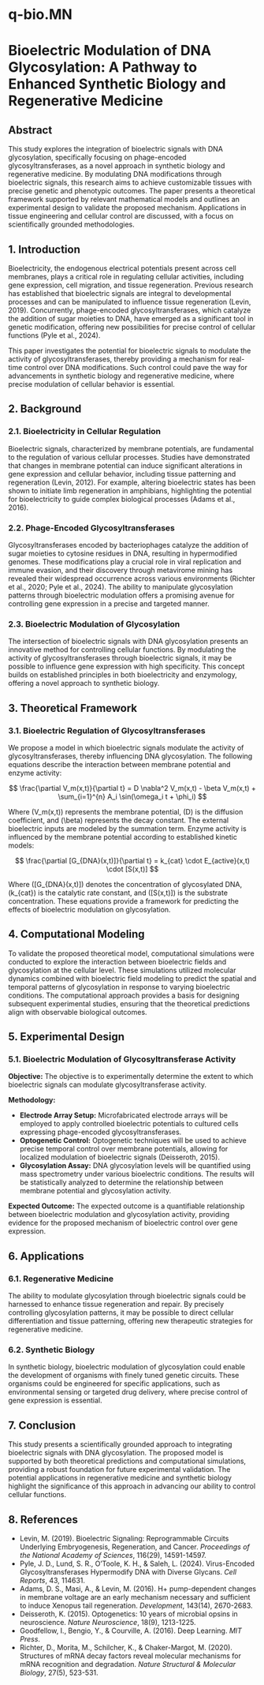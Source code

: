 # q-bio.MN
# Bioelectric Modulation of DNA Glycosylation: A Pathway to Enhanced Synthetic Biology and Regenerative Medicine

## Abstract
This study explores the integration of bioelectric signals with DNA glycosylation, specifically focusing on phage-encoded glycosyltransferases, as a novel approach in synthetic biology and regenerative medicine. By modulating DNA modifications through bioelectric signals, this research aims to achieve customizable tissues with precise genetic and phenotypic outcomes. The paper presents a theoretical framework supported by relevant mathematical models and outlines an experimental design to validate the proposed mechanism. Applications in tissue engineering and cellular control are discussed, with a focus on scientifically grounded methodologies.

## 1. Introduction
Bioelectricity, the endogenous electrical potentials present across cell membranes, plays a critical role in regulating cellular activities, including gene expression, cell migration, and tissue regeneration. Previous research has established that bioelectric signals are integral to developmental processes and can be manipulated to influence tissue regeneration (Levin, 2019). Concurrently, phage-encoded glycosyltransferases, which catalyze the addition of sugar moieties to DNA, have emerged as a significant tool in genetic modification, offering new possibilities for precise control of cellular functions (Pyle et al., 2024).

This paper investigates the potential for bioelectric signals to modulate the activity of glycosyltransferases, thereby providing a mechanism for real-time control over DNA modifications. Such control could pave the way for advancements in synthetic biology and regenerative medicine, where precise modulation of cellular behavior is essential.

## 2. Background
### 2.1. Bioelectricity in Cellular Regulation
Bioelectric signals, characterized by membrane potentials, are fundamental to the regulation of various cellular processes. Studies have demonstrated that changes in membrane potential can induce significant alterations in gene expression and cellular behavior, including tissue patterning and regeneration (Levin, 2012). For example, altering bioelectric states has been shown to initiate limb regeneration in amphibians, highlighting the potential for bioelectricity to guide complex biological processes (Adams et al., 2016).

### 2.2. Phage-Encoded Glycosyltransferases
Glycosyltransferases encoded by bacteriophages catalyze the addition of sugar moieties to cytosine residues in DNA, resulting in hypermodified genomes. These modifications play a crucial role in viral replication and immune evasion, and their discovery through metavirome mining has revealed their widespread occurrence across various environments (Richter et al., 2020; Pyle et al., 2024). The ability to manipulate glycosylation patterns through bioelectric modulation offers a promising avenue for controlling gene expression in a precise and targeted manner.

### 2.3. Bioelectric Modulation of Glycosylation
The intersection of bioelectric signals with DNA glycosylation presents an innovative method for controlling cellular functions. By modulating the activity of glycosyltransferases through bioelectric signals, it may be possible to influence gene expression with high specificity. This concept builds on established principles in both bioelectricity and enzymology, offering a novel approach to synthetic biology.

## 3. Theoretical Framework
### 3.1. Bioelectric Regulation of Glycosyltransferases
We propose a model in which bioelectric signals modulate the activity of glycosyltransferases, thereby influencing DNA glycosylation. The following equations describe the interaction between membrane potential and enzyme activity:

$$
\frac{\partial V_m(x,t)}{\partial t} = D \nabla^2 V_m(x,t) - \beta V_m(x,t) + \sum_{i=1}^{n} A_i \sin(\omega_i t + \phi_i)
$$

Where \(V_m(x,t)\) represents the membrane potential, \(D\) is the diffusion coefficient, and \(\beta\) represents the decay constant. The external bioelectric inputs are modeled by the summation term. Enzyme activity is influenced by the membrane potential according to established kinetic models:

$$
\frac{\partial [G_{DNA}(x,t)]}{\partial t} = k_{cat} \cdot E_{active}(x,t) \cdot [S(x,t)]
$$

Where \([G_{DNA}(x,t)]\) denotes the concentration of glycosylated DNA, \(k_{cat}\) is the catalytic rate constant, and \([S(x,t)]\) is the substrate concentration. These equations provide a framework for predicting the effects of bioelectric modulation on glycosylation.

## 4. Computational Modeling
To validate the proposed theoretical model, computational simulations were conducted to explore the interaction between bioelectric fields and glycosylation at the cellular level. These simulations utilized molecular dynamics combined with bioelectric field modeling to predict the spatial and temporal patterns of glycosylation in response to varying bioelectric conditions. The computational approach provides a basis for designing subsequent experimental studies, ensuring that the theoretical predictions align with observable biological outcomes.

## 5. Experimental Design
### 5.1. Bioelectric Modulation of Glycosyltransferase Activity

**Objective:** The objective is to experimentally determine the extent to which bioelectric signals can modulate glycosyltransferase activity.

**Methodology:**
- **Electrode Array Setup:** Microfabricated electrode arrays will be employed to apply controlled bioelectric potentials to cultured cells expressing phage-encoded glycosyltransferases.
- **Optogenetic Control:** Optogenetic techniques will be used to achieve precise temporal control over membrane potentials, allowing for localized modulation of bioelectric signals (Deisseroth, 2015).
- **Glycosylation Assay:** DNA glycosylation levels will be quantified using mass spectrometry under various bioelectric conditions. The results will be statistically analyzed to determine the relationship between membrane potential and glycosylation activity.

**Expected Outcome:** The expected outcome is a quantifiable relationship between bioelectric modulation and glycosylation activity, providing evidence for the proposed mechanism of bioelectric control over gene expression.

## 6. Applications
### 6.1. Regenerative Medicine
The ability to modulate glycosylation through bioelectric signals could be harnessed to enhance tissue regeneration and repair. By precisely controlling glycosylation patterns, it may be possible to direct cellular differentiation and tissue patterning, offering new therapeutic strategies for regenerative medicine.

### 6.2. Synthetic Biology
In synthetic biology, bioelectric modulation of glycosylation could enable the development of organisms with finely tuned genetic circuits. These organisms could be engineered for specific applications, such as environmental sensing or targeted drug delivery, where precise control of gene expression is essential.

## 7. Conclusion
This study presents a scientifically grounded approach to integrating bioelectric signals with DNA glycosylation. The proposed model is supported by both theoretical predictions and computational simulations, providing a robust foundation for future experimental validation. The potential applications in regenerative medicine and synthetic biology highlight the significance of this approach in advancing our ability to control cellular functions.

## 8. References
- Levin, M. (2019). Bioelectric Signaling: Reprogrammable Circuits Underlying Embryogenesis, Regeneration, and Cancer. *Proceedings of the National Academy of Sciences*, 116(29), 14591-14597.
- Pyle, J. D., Lund, S. R., O’Toole, K. H., & Saleh, L. (2024). Virus-Encoded Glycosyltransferases Hypermodify DNA with Diverse Glycans. *Cell Reports*, 43, 114631.
- Adams, D. S., Masi, A., & Levin, M. (2016). H+ pump-dependent changes in membrane voltage are an early mechanism necessary and sufficient to induce Xenopus tail regeneration. *Development*, 143(14), 2670-2683.
- Deisseroth, K. (2015). Optogenetics: 10 years of microbial opsins in neuroscience. *Nature Neuroscience*, 18(9), 1213-1225.
- Goodfellow, I., Bengio, Y., & Courville, A. (2016). Deep Learning. *MIT Press*.
- Richter, D., Morita, M., Schilcher, K., & Chaker-Margot, M. (2020). Structures of mRNA decay factors reveal molecular mechanisms for mRNA recognition and degradation. *Nature Structural & Molecular Biology*, 27(5), 523-531.
